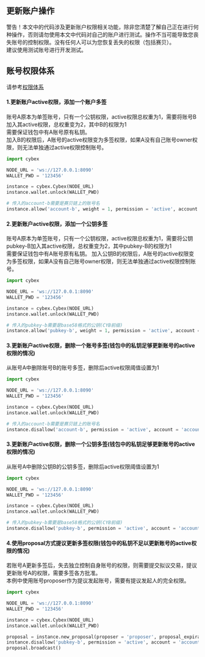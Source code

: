 ## 更新账户操作
警告！本文中的代码涉及更新账户权限相关功能，除非您清楚了解自己正在进行何种操作，否则请勿使用本文中代码对自己的账户进行测试。操作不当可能导致您丧失账号的控制权限。没有任何人可以为您恢复丢失的权限（包括赛贝）。  
建议使用测试账号进行开发测试。

## 账号权限体系
请参考[权限体系](https://github.com/CybexDex/cybex-node-doc/wiki/CYBEX%E4%BD%BF%E7%94%A8%E6%89%8B%E5%86%8C%EF%BC%88%E5%90%8D%E8%AF%8D%E8%A7%A3%E9%87%8A%EF%BC%89)

#### 1.更新账户active权限，添加一个账户多签
账号A原本为单签账号，只有一个公钥权限，active权限总权重为1，需要将账号B加入其active权限，总权重变为2，其中B的权限为1  
需要保证钱包中有A账号原有私钥。  
加入B的权限后，A账号的active权限变为多签权限，如果A没有自己账号owner权限，则无法单独通过active权限控制账号。
```Python
import cybex

NODE_URL = 'ws://127.0.0.1:8090'
WALLET_PWD = '123456'

instance = cybex.Cybex(NODE_URL)
instance.wallet.unlock(WALLET_PWD)

# 传入的account-b需要是赛贝链上的账号名
instance.allow('account-b', weight = 1, permission = 'active', account = 'account-a', threshold = 2)
```

#### 2.更新账户active权限，添加一个公钥多签
账号A原本为单签账号，只有一个公钥权限，active权限总权重为1，需要将公钥pubkey-B加入其active权限，总权重变为2，其中pubkey-B的权限为1  
需要保证钱包中有A账号原有私钥。 
加入公钥B的权限后，A账号的active权限变为多签权限，如果A没有自己账号owner权限，则无法单独通过active权限控制账号。
```Python
import cybex

NODE_URL = 'ws://127.0.0.1:8090'
WALLET_PWD = '123456'

instance = cybex.Cybex(NODE_URL)
instance.wallet.unlock(WALLET_PWD)

# 传入的pubkey-b需要是base58格式的公钥(CYB前缀)
instance.allow('pubkey-b', weight = 1, permission = 'active', account = 'account-a', threshold = 2)
```

#### 3.更新账户active权限，删除一个账号多签(钱包中的私钥足够更新账号的active权限的情况)
从账号A中删除账号B的账号多签，删除后active权限阈值设置为1
```Python
import cybex

NODE_URL = 'ws://127.0.0.1:8090'
WALLET_PWD = '123456'

instance = cybex.Cybex(NODE_URL)
instance.wallet.unlock(WALLET_PWD)

# 传入的account-b需要是赛贝链上的账号名
instance.disallow('account-b', permission = 'active', account = 'account-a', threshold = 1)
```

#### 3.更新账户active权限，删除一个公钥多签(钱包中的私钥足够更新账号的active权限的情况)
从账号A中删除公钥B的公钥多签，删除后active权限阈值设置为1
```Python
import cybex

NODE_URL = 'ws://127.0.0.1:8090'
WALLET_PWD = '123456'

instance = cybex.Cybex(NODE_URL)
instance.wallet.unlock(WALLET_PWD)

# 传入的pubkey-b需要是base58格式的公钥(CYB前缀)
instance.disallow('pubkey-b', permission = 'active', account = 'account-a', threshold = 1)
```

#### 4.使用proposal方式提议更新多签权限(钱包中的私钥不足以更新账号的active权限的情况)
若账号A更新多签后，失去独立控制自身账号的权限，则需要提交拟议交易，提议更新账号A的权限，需要多签各方批准。  
本例中使用账号proposer作为提议发起账号，需要有提议发起人的完全权限。
```Python
import cybex

NODE_URL = 'ws://127.0.0.1:8090'
WALLET_PWD = '123456'

instance = cybex.Cybex(NODE_URL)
instance.wallet.unlock(WALLET_PWD)

proposal = instance.new_proposal(proposer = 'proposer', proposal_expiration = 3600)
instance.disallow('pubkey-b', permission = 'active', account = 'account-a', threshold = 1, append_to = proposal)
proposal.broadcast()
```
